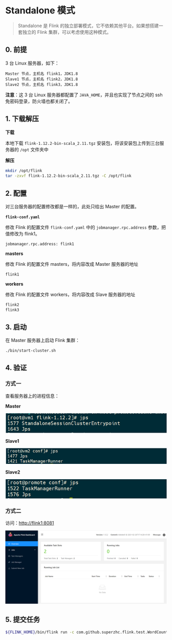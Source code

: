 # Standalone 模式

> Standalone 是 Flink 的独立部署模式，它不依赖其他平台。如果想搭建一套独立的 Flink 集群，可以考虑使用这种模式。

## 0. 前提

3 台 Linux 服务器，如下：

```
Master 节点，主机名 flink1，JDK1.8
Slave1 节点，主机名 flink2，JDK1.8
Slave2 节点，主机名 flink3，JDK1.8
```

**注意**：这 3 台 Linux 服务器都配置了 `JAVA_HOME`，并且也实现了节点之间的 ssh 免密码登录，防火墙也都关闭了。

## 1. 下载解压

**下载**

本地下载 `flink-1.12.2-bin-scala_2.11.tgz` 安装包，将该安装包上传到三台服务器的 `/opt` 文件夹中

**解压**

```bash
mkdir /opt/flink
tar -zxvf flink-1.12.2-bin-scala_2.11.tgz -C /opt/flink
```

## 2. 配置

对三台服务器的配置修改都是一样的，此处只给出 Master 的配置。

**`flink-conf.yaml`**

修改 Flink 的配置文件 `flink-conf.yaml` 中的 `jobmanager.rpc.address` 参数，把值修改为 flink1。

```
jobmanager.rpc.address: flink1
```

**masters**

修改 Flink 的配置文件 masters，将内容改成 Master 服务器的地址

```
flink1
```

**workers**

修改 Flink 的配置文件 workers，将内容改成 Slave 服务器的地址

```
flink2
flink3
```

## 3. 启动

在 Master 服务器上启动 Flink 集群：

```bash
./bin/start-cluster.sh
```

## 4. 验证

### 方式一

查看服务器上的进程信息：

**Master**

![](images/Standalone-20210317105814.png)

**Slave1**

![](images/Standalone-20210317105833.png)

**Slave2**

![](images/Standalone-20210317105847.png)

### 方式二

访问：<http://flink1:8081>

![](images/Standalone-20210317105956.png)

## 5. 提交任务

```bash
${FLINK_HOME}/bin/flink run -c com.github.superzhc.flink.test.WordCount ~/superz-flink-1.0-SNAPSHOT-jar-with-dependencies.jar
```